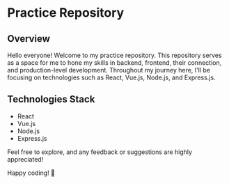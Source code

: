 # Practice Repository

## Overview
Hello everyone! Welcome to my practice repository. This repository serves as a space for me to hone my skills in backend, frontend, their connection, and production-level development. Throughout my journey here, I'll be focusing on technologies such as React, Vue.js, Node.js, and Express.js.

## Technologies Stack
- React
- Vue.js
- Node.js
- Express.js

Feel free to explore, and any feedback or suggestions are highly appreciated!

Happy coding! 🚀
